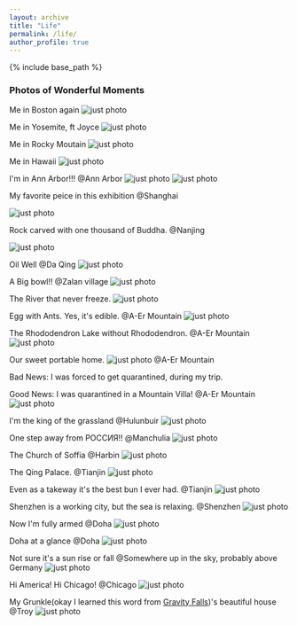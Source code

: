 ```yaml
---
layout: archive
title: "Life"
permalink: /life/
author_profile: true
---
```


{% include base_path %}

### Photos of Wonderful Moments 

Me in Boston again
![just photo](../images/Life/boston_back.jpg)

Me in Yosemite, ft Joyce
![just photo](../images/Life/yosemite.jpg)

Me in Rocky Moutain
![just photo](../images/Life/rocky.jpg)

Me in Hawaii
![just photo](../images/Life/hawaii.jpg)


I'm in Ann Arbor!!! @Ann Arbor
![just photo](../images/Life/IMG_0960.JPG)
![just photo](../images/Life/IMG_0995.JPG)


My favorite peice in this exhibition @Shanghai

![just photo](../images/Life/shanghai_art.png)

Rock carved with one thousand of Buddha. @Nanjing

![just photo](../images/Life/O@853DZI]%V}UX~3X_TR1JP.png)

Oil Well @Da Qing
![just photo](../images/Life/IMG_0047.JPG)

A Big bowl!! @Zalan village
![just photo](../images/Life/IMG_0104.JPG)

The River that never freeze.
![just photo](../images/Life/IMG_0135.JPG)

Egg with Ants. Yes, it's edible. @A-Er Mountain
![just photo](../images/Life/IMG_0141.JPG)

The Rhododendron Lake without Rhododendron. @A-Er Mountain
![just photo](../images/Life/IMG_0153.JPG)

Our sweet portable home.
![just photo](../images/Life/IMG_0191.JPG) @A-Er Mountain

Bad News: I was forced to get quarantined, during my trip.

Good News: I was quarantined in a Mountain Villa! @A-Er Mountain
![just photo](../images/Life/IMG_0217.JPG)

I'm the king of the grassland @Hulunbuir
![just photo](../images/Life/IMG_0270.JPG)

One step away from РОССИЯ!! @Manchulia
![just photo](../images/Life/IMG_0398.JPG)

The Church of Soffia @Harbin
![just photo](../images/Life/IMG_0419.JPG)

The Qing Palace. @Tianjin
![just photo](../images/Life/IMG_0438.JPG)

Even as a takeway it's the best bun I ever had. @Tianjin
![just photo](../images/Life/IMG_0465.JPG)

Shenzhen is a working city, but the sea is relaxing. @Shenzhen
![just photo](../images/Life/IMG_0789.JPG)

Now I'm fully armed @Doha
![just photo](../images/Life/IMG_0864.JPG)

Doha at a glance @Doha
![just photo](../images/Life/IMG_0868.JPG)

Not sure it's a sun rise or fall @Somewhere up in the sky, probably above Germany
![just photo](../images/Life/IMG_0888.JPG)

Hi America! Hi Chicago! @Chicago
![just photo](../images/Life/IMG_0904.JPG)

My Grunkle(okay I learned this word from [Gravity Falls](https://www.youtube.com/show/SCXNazqGqx1fZ2wWmwf9L75w?season=1&sbp=CgEx))'s beautiful house  @Troy
![just photo](../images/Life/IMG_0938.JPG)

